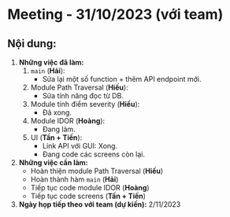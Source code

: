 # Meeting - 31/10/2023 (với team)
## Nội dung:
1. **Những việc đã làm:**
    1. `main` (**Hải**):
        - Sửa lại một số function + thêm API endpoint mới.
    2. Module Path Traversal (**Hiếu**):
        - Sửa tính năng đọc từ DB.
    3. Module tính điểm severity (**Hiếu**):
        - Đã xong.
    3. Module IDOR (**Hoàng**):
        - Đang làm.
    4. UI (**Tấn + Tiến**):
        - Link API với GUI: Xong.
        - Đang code các screens còn lại.
2. **Những việc cần làm:**
    - Hoàn thiện module Path Traversal (**Hiếu**)
    - Hoàn thành hàm `main` (**Hải**)
    - Tiếp tục code module IDOR (**Hoàng**)
    - Tiếp tục code screens (**Tấn + Tiến**)
3. **Ngày họp tiếp theo với team (dự kiến):** 2/11/2023
